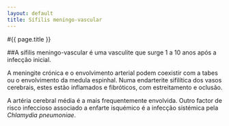 ```yaml
---
layout: default
title: Sífilis meningo-vascular
---
```


#{{ page.title }}

##A sífilis meningo-vascular é uma vasculite que surge 1 a 10 anos após a infecção inicial.

A meningite crónica e o envolvimento arterial podem coexistir com a tabes ou o envolvimento da medula espinhal. Numa endarterite sifilítica dos vasos cerebrais, estes estão inflamados e fibróticos, com estreitamento e oclusão.

A artéria cerebral média é a mais frequentemente envolvida. Outro factor de risco infeccioso associado a enfarte isquémico é a infecção sistémica pela _Chlamydia pneumoniae_.
